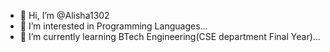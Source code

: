 - 👋 Hi, I’m @Alisha1302
- 👀 I’m interested in Programming Languages...
- 🌱 I’m currently learning BTech Engineering(CSE department Final Year)...

<!---
Alisha1302/Alisha1302 is a ✨ special ✨ repository because its `README.md` (this file) appears on your GitHub profile.
You can click the Preview link to take a look at your changes.
--->
